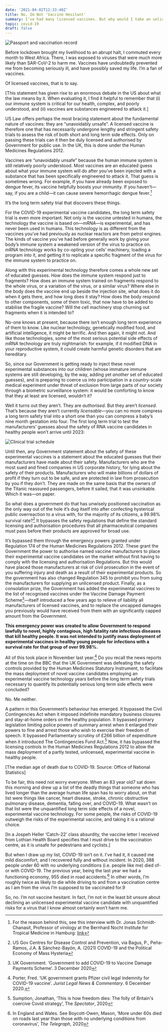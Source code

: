 ```yaml
---
date: '2021-04-02T12:33:40Z'
title: No, Im Not 'Vaccine Hesitant'
summary: I've had many licensed vaccines. But why would I take an unlicensed, experimental treatment for an infection I recovered from without incident?
topic: covid-19
draft: false
---
```

![Passport and vaccination record](images/vaccine-passport.jpg)

Before lockdown brought my livelihood to an abrupt halt, I commuted every month to West Africa. There, I was exposed to viruses that were much more likely than SAR-CoV-2 to harm me. Vaccines have undoubtedly prevented me from becoming seriously ill, and have possibly saved my life. I’m a fan of vaccines.

Of licensed vaccines, that is to say.

\[This statement has given rise to an enormous debate in the US about what the law means by it. When evaluating it, I find it helpful to remember that (i) our immune system is critical for our health, complex, and poorly understood, and (ii) vaccines are substances engineered to attack it.\]

US Law offers perhaps the most bracing statement about the fundamental nature of vaccines: they are “unavoidably unsafe”. A licensed vaccine is therefore one that has necessarily undergone lengthy and stringent safety trials to assess the risk of both short and long term side effects. Only on passing these trials can it then be duly licensed and authorised by Government for public use. In the UK, this is done under the Human Medicines Regulations 2012.

Vaccines are “unavoidably unsafe” because the human immune system is still relatively poorly understood. Most vaccines are an educated guess about what your immune system will do after you’ve been injected with a substance that has been specifically engineered to attack it. That guess is sometimes wrong. For example, if you have already been exposed to dengue fever, its vaccine helpfully boosts your immunity. If you haven’t—say, if you are a child—it can cause severe hemorrhagic dengue fever.[^2]

It’s the long term safety trial that discovers these things.

For the COVID-19 experimental vaccine candidates, the long term safety trial is even more important. Not only is the vaccine untested in humans, the technology the vaccine is based on—_mRNA_—is experimental, and has never been used in humans. This technology is as different from the vaccines you’ve had previously as nuclear reactors are from petrol engines. The kinds of vaccine you’ve had before generally work by giving your body’s immune system a weakened version of the virus to practice on. _mRNA_ technology works by co-opting your cells’ machinery, loading a program into it, and getting it to replicate a specific fragment of the virus for the immune system to practice on.

Along with this experimental technology therefore comes a whole new set of educated guesses. How does the immune system respond just to fragments? How does an immune system trained on fragments respond to the whole virus, or a variation of the virus, or a similar virus? Where else in the body does the vaccine end up beside the injection site, what does it do when it gets there, and how long does it stay? How does the body respond to other components, some of them toxic, that now have to be added to stabilise the fragile vaccine? Will the cell machinery stop churning out fragments when it is intended to?

No-one knows at present, because there isn’t enough long term experience of them to know. Like nuclear technology, genetically modified food, and artificial intelligence, it might be terrific. And then again, it might not. And like those technologies, some of the most serious potential side effects of _mRNA_ technology are truly nightmarish: for example, if it modified DNA in your reproductive system, it could create harmful genetic disorders that are hereditary.

So, since our Government is getting ready to inject these novel experimental substances into our children (whose immature immune systems are still developing, by the way, adding yet _another_ set of educated guesses), and is preparing to coerce us into participation in a country-scale medical experiment under threat of exclusion from large parts of our society through a biometric surveillance system: it would be comforting to know that they at least are licensed, wouldn’t it?

Well it turns out they aren’t. They are _authorised_. But they aren’t _licensed_. That’s because they aren’t currently _licensable_—you can no more compress a long term safety trial into a short one than you can compress a baby’s nine month gestation into four. The first long term trial to test the manufacturers’ guesses about the safety of RNA vaccine candidates in healthy people won’t arrive until 2023:

![Clinical trial schedule](images/clinical-trials.jpg)

Until then, any Government statement about the safety of these experimental vaccines is a statement about the educated guesses that their manufacturers have made about their safety. Manufacturers who are the most sued and fined companies in US corporate history, for lying about the safety of their products. Manufacturers who will make billions of dollars of profit if they turn out to be safe, and are protected in law from prosecution by you if they don’t. They are made on the same basis that the owners of the Titanic reassured passengers, before it sailed, that it was unsinkable. Which it was—on paper.

So what does a government do that has unwisely positioned vaccination as the only way out of the hole it’s dug itself into after confecting hysterical public overreaction to a virus with, for the majority of its citizens, a 99.98% survival rate?[^3] It bypasses the safety regulations that define the standard licensing and authorisation procedures that all pharmaceutical companies must pass before their products are approved for broad use.

It’s bypassed them through the emergency powers granted under Regulation 174 of the Human Medicines Regulations 2012. These grant the Government the power to authorise named vaccine manufacturers to place their experimental vaccine candidates on the market without first having to comply with the licensing and authorisation Regulations. But this would have placed those manufacturers at risk of civil prosecution in the event of you suffering injury and death as a result of their experimental products. So the government has also changed Regulation 345 to prohibit you from suing the manufacturers for supplying an unlicensed product. Finally, as a consolation prize, the Government has added the experimental vaccines to the list of recognised vaccines under the Vaccine Damage Payment Scheme[^4]—itself introduced a few years ago to relieve of liability all manufacturers of licensed vaccines, and to replace the uncapped damages you previously would have received from them with an significantly capped amount from the Government.

**This emergency power was created to allow Government to respond lawfully to novel, highly contagious, high fatality rate infectious diseases that kill healthy people. It was not intended to justify mass deployment of experimental vaccines in healthy young people for infections with a survival rate for that group of over 99.98%.**

All of this took place in November last year.[^5] Do you recall the news reports at the time on the BBC that the UK Government was defeating the safety controls provided by the Human Medicines Statutory Instrument, to facilitate the mass deployment of novel vaccine candidates employing an experimental vaccine technology years before the long term safety trials necessary to quantify its potentially serious long term side effects were concluded?

No. Me neither.

A pattern in this Government’s behaviour has emerged. It bypassed the Civil Contingencies Act when it imposed indefinite mandatory business closures and stay-at-home orders on the healthy population. It bypassed primary legislation limiting police powers of summary arrest when it enlarged their powers to fine and arrest those who wish to exercise their freedom of speech. It bypassed Parliamentary scrutiny of £266 billion of expenditure when it introduced The Contingencies Fund Act.[^6] Now, it has bypassed the licensing controls in the Human Medicines Regulations 2012 to allow the mass deployment of a partly tested, unlicensed, experimental vaccine in healthy people.

\[The median age of death due to COVID-19. Source: Office of National Statistics\]

To be fair, this need not worry everyone. When an 83 year old7 sat down this morning and drew up a list of the deadly things that someone who has lived longer than the average human life span has to worry about, on that list were things like cancer, heart disease, stroke, chronic obstructive pulmonary disease, dementia, falling over, and COVID-19. What wasn’t on that list were the unquantified long term side effects of a novel, experimental vaccine technology. For some people, the risks of COVID-19 outweigh the risks of the experimental vaccine, and taking it is a rational choice.

\[In a Jospeh Heller ‘Catch-22’ class absurdity, the vaccine letter I received from Lothian Health Board specifies that I must drive to the vaccination centre, as it is unsafe for pedestrians and cyclists.\]

But when I draw up my list, COVID-19 isn’t on it. I've had it, it caused me mild discomfort, and I recovered fully and without incident. In 2020, 388 people under 60 with no underlying conditions (i.e. people like me) died of- or with COVID-19. The previous year, being the last year we had a functioning economy, 955 died in road accidents.[^8] In other words, I’m roughly twice as likely to die while driving to and from a vaccination centre as I am from the virus I’m supposed to be vaccinated for.9

So, no. I’m not vaccine hesitant. In fact, I’m not in the least bit unsure about declining an unlicensed experimental vaccine candidate with unquantified risks for a virus that I know almost certainly won’t harm me.


[^2]: For the reason behind this, see this interview with Dr. Jonas Schmidt-Chanasit, Professor of virology at the Bernhard Nocht Institute for Tropical Medicine in Hamburg: [link](https://www.dw.com/en/dengue-risks-and-side-effects-of-the-worlds-first-vaccine/a-42488407)

[^3]: US Gov Centres for Disease Control and Prevention, via Bagus, P., Peña-Ramos, J.A. & Sánchez-Bayón, A. (2021) COVID-19 and the Political Economy of Mass Hysteria

[^4]: UK Government. ‘Government to add COVID-19 to Vaccine Damage Payments Scheme’. 3 December 2020

[^5]: Porter, Fred. ‘UK government grants Pfizer civil legal indemnity for COVID-19 vaccine’. _Jurist Legal News & Commentary_. 6 December 2020.

[^6]: Sumption, Jonathan, ‘This is how freedom dies: The folly of Britain's coercive Covid strategy’, The _Spectator_, 2020

[^8]: In England and Wales. See Boycott-Owen, Mason, ‘More under 60s died on roads last year than those with no underlying conditions from coronavirus’, _The Telegraph_, 2020